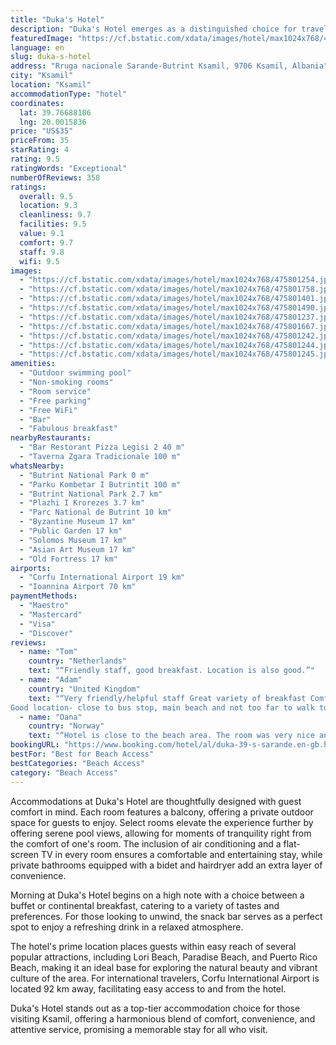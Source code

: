 ```yaml
---
title: "Duka's Hotel"
description: "Duka's Hotel emerges as a distinguished choice for travelers seeking a blend of comfort and convenience in Ksamil."
featuredImage: "https://cf.bstatic.com/xdata/images/hotel/max1024x768/475801254.jpg?k=33efae65d61b557c5812f7807019a026f9108dcb87bfe6a09b88ee6a26cd4b9c&o=&hp=1"
language: en
slug: duka-s-hotel
address: "Rruga nacionale Sarande-Butrint Ksamil, 9706 Ksamil, Albania"
city: "Ksamil"
location: "Ksamil"
accommodationType: "hotel"
coordinates:
  lat: 39.76688106
  lng: 20.0015836
price: "US$35"
priceFrom: 35
starRating: 4
rating: 9.5
ratingWords: "Exceptional"
numberOfReviews: 358
ratings:
  overall: 9.5
  location: 9.3
  cleanliness: 9.7
  facilities: 9.5
  value: 9.1
  comfort: 9.7
  staff: 9.8
  wifi: 9.5
images:
  - "https://cf.bstatic.com/xdata/images/hotel/max1024x768/475801254.jpg?k=33efae65d61b557c5812f7807019a026f9108dcb87bfe6a09b88ee6a26cd4b9c&o=&hp=1"
  - "https://cf.bstatic.com/xdata/images/hotel/max1024x768/475801758.jpg?k=5b322cd9ee98266a8af0ede6c2d6673ea8409737ff56c560ea5e3abb5fac211e&o=&hp=1"
  - "https://cf.bstatic.com/xdata/images/hotel/max1024x768/475801401.jpg?k=e630413d7fe7c0fea9c309e490582ded17dd719a1dc6e01e17bdb620ad8a2afc&o=&hp=1"
  - "https://cf.bstatic.com/xdata/images/hotel/max1024x768/475801490.jpg?k=7c4144f1169e88688248cb011e8e651e74e88b30f003798f7d04648a4eacc522&o=&hp=1"
  - "https://cf.bstatic.com/xdata/images/hotel/max1024x768/475801237.jpg?k=681d7313f1d1fd107002441765a41f5d3436c6f283d59fc87dc96cdb2585586a&o=&hp=1"
  - "https://cf.bstatic.com/xdata/images/hotel/max1024x768/475801667.jpg?k=fdcd2a70805565255cc2bf9bfa10100e6691b5a1970468639ae342bc7b3e5f81&o=&hp=1"
  - "https://cf.bstatic.com/xdata/images/hotel/max1024x768/475801242.jpg?k=dd272f62decb248929225d51504e97dd47a0e21956166aac033938f855f89090&o=&hp=1"
  - "https://cf.bstatic.com/xdata/images/hotel/max1024x768/475801244.jpg?k=aec007540d7ffee2af78bf9ce3fad328b578b649c9ea11e8654c07346b37bf0e&o=&hp=1"
  - "https://cf.bstatic.com/xdata/images/hotel/max1024x768/475801245.jpg?k=79b8023855366d779dc258450b496061549e48a1247a6569ab923098b7cdcc1a&o=&hp=1"
amenities:
  - "Outdoor swimming pool"
  - "Non-smoking rooms"
  - "Room service"
  - "Free parking"
  - "Free WiFi"
  - "Bar"
  - "Fabulous breakfast"
nearbyRestaurants:
  - "Bar Restorant Pizza Legisi 2 40 m"
  - "Taverna Zgara Tradicionale 100 m"
whatsNearby:
  - "Butrint National Park 0 m"
  - "Parku Kombetar I Butrintit 100 m"
  - "Butrint National Park 2.7 km"
  - "Plazhi I Krorezes 3.7 km"
  - "Parc National de Butrint 10 km"
  - "Byzantine Museum 17 km"
  - "Public Garden 17 km"
  - "Solomos Museum 17 km"
  - "Asian Art Museum 17 km"
  - "Old Fortress 17 km"
airports:
  - "Corfu International Airport 19 km"
  - "Ioannina Airport 70 km"
paymentMethods:
  - "Maestro"
  - "Mastercard"
  - "Visa"
  - "Discover"
reviews:
  - name: "Tom"
    country: "Netherlands"
    text: "“Friendly staff, good breakfast. Location is also good.”"
  - name: "Adam"
    country: "United Kingdom"
    text: "“Very friendly/helpful staff Great variety of breakfast Comfortable bed
Good location- close to bus stop, main beach and not too far to walk to Lori beach”"
  - name: "Oana"
    country: "Norway"
    text: "“Hotel is close to the beach area. The room was very nice and clean. The hotel staff also very nice.”"
bookingURL: "https://www.booking.com/hotel/al/duka-39-s-sarande.en-gb.html?aid=8035640"
bestFor: "Best for Beach Access"
bestCategories: "Beach Access"
category: "Beach Access"
---
```


Accommodations at Duka's Hotel are thoughtfully designed with guest comfort in mind. Each room features a balcony, offering a private outdoor space for guests to enjoy. Select rooms elevate the experience further by offering serene pool views, allowing for moments of tranquility right from the comfort of one's room. The inclusion of air conditioning and a flat-screen TV in every room ensures a comfortable and entertaining stay, while private bathrooms equipped with a bidet and hairdryer add an extra layer of convenience.

Morning at Duka's Hotel begins on a high note with a choice between a buffet or continental breakfast, catering to a variety of tastes and preferences. For those looking to unwind, the snack bar serves as a perfect spot to enjoy a refreshing drink in a relaxed atmosphere.

The hotel's prime location places guests within easy reach of several popular attractions, including Lori Beach, Paradise Beach, and Puerto Rico Beach, making it an ideal base for exploring the natural beauty and vibrant culture of the area. For international travelers, Corfu International Airport is located 92 km away, facilitating easy access to and from the hotel.

Duka's Hotel stands out as a top-tier accommodation choice for those visiting Ksamil, offering a harmonious blend of comfort, convenience, and attentive service, promising a memorable stay for all who visit.